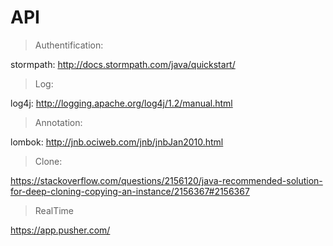 API
===
>Authentification:

stormpath: http://docs.stormpath.com/java/quickstart/

>Log:

log4j: http://logging.apache.org/log4j/1.2/manual.html

>Annotation:

lombok: http://jnb.ociweb.com/jnb/jnbJan2010.html

>Clone:

https://stackoverflow.com/questions/2156120/java-recommended-solution-for-deep-cloning-copying-an-instance/2156367#2156367

>RealTime

https://app.pusher.com/
